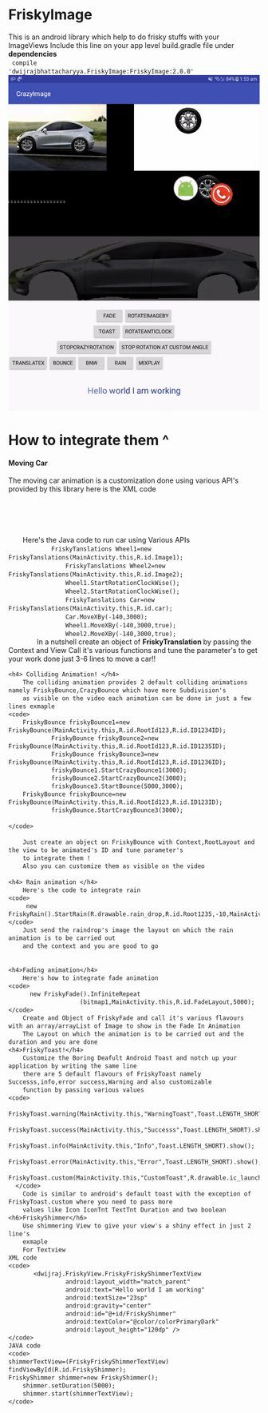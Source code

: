 # FriskyImage
This is an android library which help to do frisky stuffs with your ImageViews
Include this line on your app level build.gradle file under <b>dependencies</b> </br>
<code>
	compile 'dwijrajbhattacharyya.FriskyImage:FriskyImage:2.0.0'
</code>
</br>
<img src="API.gif" alt="imageNotFound">
<h1> How to integrate them ^ </h1>
	<h4> Moving Car </h4>
	The moving car animation is a customization done using various API's provided by this library 
	here is the XML code
	<code>
			 <FrameLayout
                            android:layout_weight="50"
                            android:layout_width="0dp"
                            android:layout_height="wrap_content">
                            <ImageView
                                android:id="@+id/car"
                                android:layout_width="300dp"
                                android:layout_height="wrap_content"
                                android:background="@drawable/car1" />
                            <de.hdodenhof.circleimageview.CircleImageView xmlns:app="http://schemas.android.com/apk/res-auto"
                                android:id="@+id/Image1"
                                android:layout_width="50dp"
                                android:layout_height="50dp"
                                android:layout_marginLeft="32dp"
                                android:layout_marginTop="100dp"
                                android:background="@drawable/wheels"
                                app:civ_border_color="#FF000000"
                                app:civ_border_width="2dp" />
                            <de.hdodenhof.circleimageview.CircleImageView xmlns:app="http://schemas.android.com/apk/res-auto"
                                android:id="@+id/Image2"
                                android:layout_width="52dp"
                                android:layout_height="52dp"
                                android:layout_marginLeft="192dp"
                                android:layout_marginTop="100dp"
                                android:background="@drawable/wheels"
                                app:civ_border_color="#FF000000"
                                app:civ_border_width="2dp" />
                        </FrameLayout>
	</code>
		Here's the Java code to run car using Various APIs
		<code>
	        FriskyTanslations Wheel1=new FriskyTanslations(MainActivity.this,R.id.Image1);
                FriskyTanslations Wheel2=new FriskyTanslations(MainActivity.this,R.id.Image2);
                Wheel1.StartRotationClockWise();
                Wheel2.StartRotationClockWise();
                FriskyTanslations Car=new FriskyTanslations(MainActivity.this,R.id.car);
                Car.MoveXBy(-140,3000);
                Wheel1.MoveXBy(-140,3000,true);
                Wheel2.MoveXBy(-140,3000,true);
		</code>
		In a nutshell create an object of <strong> FriskyTranslation </strong> by passing the Context and View
		Call it's various functions and tune the parameter's to get your work done 
		just 3-6 lines to move a car!!
	
	<h4> Colliding Animation! </h4>
		The colliding animation provides 2 default colliding animations namely FriskyBounce,CrazyBounce which have more Subdivision's 
		as visible on the video each animation can be done in just a few lines exmaple
	<code>
		FriskyBounce friskyBounce1=new FriskyBounce(MainActivity.this,R.id.RootId123,R.id.ID1234ID);
                FriskyBounce friskyBounce2=new FriskyBounce(MainActivity.this,R.id.RootId123,R.id.ID1235ID);
                FriskyBounce friskyBounce3=new FriskyBounce(MainActivity.this,R.id.RootId123,R.id.ID1236ID);
                friskyBounce1.StartCrazyBounce1(3000);
                friskyBounce2.StartCrazyBounce2(3000);
                friskyBounce3.StartBounce(5000,3000);				
		FriskyBounce friskyBounce=new FriskyBounce(MainActivity.this,R.id.RootId123,R.id.ID123ID);
                friskyBounce.StartCrazyBounce3(3000);
		
	</code>	
	
		Just create an object on FriskyBounce with Context,RootLayout and the view to be animated's ID and tune parameter's 
		to integrate them !
		Also you can customize them as visible on the video
	
	<h4> Rain animation </h4>
		Here's the code to integrate rain
	<code>
		 new FriskyRain().StartRain(R.drawable.rain_drop,R.id.Root1235,-10,MainActivity.this);
	</code>
		Just send the raindrop's image the layout on which the rain animation is to be carried out 
		and the context and you are good to go
	

	<h4>Fading animation</h4>
		Here's how to integrate fade animation
	<code>
		  new FriskyFade().InfiniteRepeat
                        (bitmap1,MainActivity.this,R.id.FadeLayout,5000);
	</code>
		Create and Object of FriskyFade and call it's various flavours with an array/arrayList of Image to show in the Fade In Animation
		The Layout on which the animation is to be carried out and the duration and you are done
	<h4>FriskyToast!</h4>
		Customize the Boring Deafult Android Toast and notch up your application by writing the same line 
		there are 5 default flavours of FriskyToast namely Successs,info,error success,Warning and also customizable 
		function by passing various values
	<code>
            FriskyToast.warning(MainActivity.this,"WarningToast",Toast.LENGTH_SHORT).show();
            FriskyToast.success(MainActivity.this,"Successs",Toast.LENGTH_SHORT).show();
            FriskyToast.info(MainActivity.this,"Info",Toast.LENGTH_SHORT).show();
            FriskyToast.error(MainActivity.this,"Error",Toast.LENGTH_SHORT).show();
            FriskyToast.custom(MainActivity.this,"CustomToast",R.drawable.ic_launcher,Color.BLACK,3000,true,true).show();
      </code> 	 
		Code is similar to android's default toast with the exception of FriskyToast.custom where you need to pass more 
		values like Icon IconTnt TextTnt Duration and two boolean
	<h6>FriskyShimmer</h6>
		Use shimmering View to give your view's a shiny effect in just 2 line's
		exmaple
		For Textview
	XML code
	<code>
		   <dwijraj.FriskyView.FriskyFriskyShimmerTextView
                    android:layout_width="match_parent"
                    android:text="Hello world I am working"
                    android:textSize="23sp"
                    android:gravity="center"
                    android:id="@+id/FriskyShimmer"
                    android:textColor="@color/colorPrimaryDark"
                    android:layout_height="120dp" />		
	</code>	
	JAVA code
	<code>
	shimmerTextView=(FriskyFriskyShimmerTextView) findViewById(R.id.FriskyShimmer);
	FriskyShimmer shimmer=new FriskyShimmer();
        shimmer.setDuration(5000);
        shimmer.start(shimmerTextView);
	</code>	
